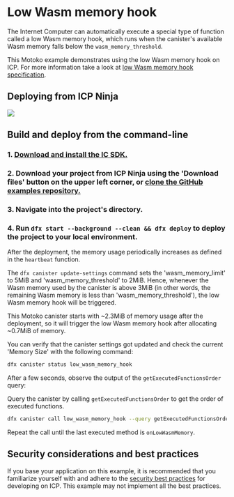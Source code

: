 # Low Wasm memory hook

The Internet Computer can automatically execute a special type of function called a low Wasm memory hook, which runs when the canister's available Wasm memory falls below the `wasm_memory_threshold`.

This Motoko example demonstrates using the low Wasm memory hook on ICP. For more information take a look at [low Wasm memory hook specification](https://internetcomputer.org/docs/references/ic-interface-spec#on-low-wasm-memory).

## Deploying from ICP Ninja

[![](https://icp.ninja/assets/open.svg)](https://icp.ninja/editor?g=https://github.com/dfinity/examples/tree/master/motoko/low_wasm_memory)

## Build and deploy from the command-line

### 1. [Download and install the IC SDK.](https://internetcomputer.org/docs/building-apps/getting-started/install)

### 2. Download your project from ICP Ninja using the 'Download files' button on the upper left corner, or [clone the GitHub examples repository.](https://github.com/dfinity/examples/)

### 3. Navigate into the project's directory.

### 4. Run `dfx start --background --clean && dfx deploy` to deploy the project to your local environment. 

After the deployment, the memory usage periodically increases as defined in the `heartbeat` function.

The `dfx canister update-settings` command sets the 'wasm_memory_limit' to 5MiB and 'wasm_memory_threshold' to 2MiB.
Hence, whenever the Wasm memory used by the canister is above 3MiB (in other words, the remaining Wasm memory is less than 'wasm_memory_threshold'), the low Wasm memory hook will be triggered.

This Motoko canister starts with ~2.3MiB of memory usage after the deployment, so it will trigger the low Wasm memory hook after allocating ~0.7MiB of memory.

You can verify that the canister settings got updated and check the current 'Memory Size' with the following command:

```sh
dfx canister status low_wasm_memory_hook
```

After a few seconds, observe the output of the `getExecutedFunctionsOrder` query:

Query the canister by calling `getExecutedFunctionsOrder` to get the order of executed functions.

```sh
dfx canister call low_wasm_memory_hook --query getExecutedFunctionsOrder
```

Repeat the call until the last executed method is `onLowWasmMemory`.

## Security considerations and best practices

If you base your application on this example, it is recommended that you familiarize yourself with and adhere to the [security best practices](https://internetcomputer.org/docs/building-apps/security/overview) for developing on ICP. This example may not implement all the best practices.
